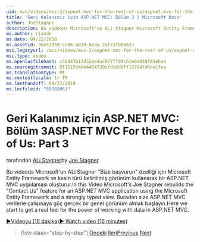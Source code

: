 ```yaml
---
uid: mvc/videos/mvc-2/aspnet-mvc-for-the-rest-of-us/aspnet-mvc-for-the-rest-of-us-part-3
title: 'Geri Kalanımız için ASP.NET MVC: Bölüm 3 | Microsoft Docs'
author: JoeStagner
description: Bu videoda Microsoft'un ALi Stagner Microsoft Entity Framework ve kesin ty kullanarak bir ASP.NET MVC uygulaması için 'Bize' özelliği oluşturur...
ms.author: riande
ms.date: 04/22/2010
ms.assetid: 36e519b9-c786-4819-beda-2af72f088623
msc.legacyurl: /mvc/videos/mvc-2/aspnet-mvc-for-the-rest-of-us/aspnet-mvc-for-the-rest-of-us-part-3
msc.type: video
ms.openlocfilehash: c3bd47b13d32ee4ac977ff99cb1e0a038f81ebaa
ms.sourcegitcommit: 0f1119340e4464720cfd16d0ff15764746ea1fea
ms.translationtype: MT
ms.contentlocale: tr-TR
ms.lasthandoff: 04/17/2019
ms.locfileid: "59383063"
---
```

# <a name="aspnet-mvc-for-the-rest-of-us-part-3"></a><span data-ttu-id="b5457-103">Geri Kalanımız için ASP.NET MVC: Bölüm 3</span><span class="sxs-lookup"><span data-stu-id="b5457-103">ASP.NET MVC For the Rest of Us: Part 3</span></span>

<span data-ttu-id="b5457-104">tarafından [ALi Stagner](https://github.com/JoeStagner)</span><span class="sxs-lookup"><span data-stu-id="b5457-104">by [Joe Stagner](https://github.com/JoeStagner)</span></span>

<span data-ttu-id="b5457-105">Bu videoda Microsoft'un ALi Stagner "Bize başvurun" özelliği için Microsoft Entity Framework ve kesin türü belirtilmiş görünüm kullanarak bir ASP.NET MVC uygulaması oluşturur.</span><span class="sxs-lookup"><span data-stu-id="b5457-105">In this Video Microsoft's Joe Stagner rebuilds the "Contact Us" feature for an ASP.NET MVC application using the Microsoft Entity Framework and a strongly typed view.</span></span> <span data-ttu-id="b5457-106">Buradan size ASP.NET MVC verilerle çalışmaya güç gerçek bir genel görünüm almak başlayın.</span><span class="sxs-lookup"><span data-stu-id="b5457-106">Here we start to get a real feel for the power of working with data in ASP.NET MVC.</span></span>

[<span data-ttu-id="b5457-107">&#9654;Videoyu (16 dakika)</span><span class="sxs-lookup"><span data-stu-id="b5457-107">&#9654; Watch video (16 minutes)</span></span>](https://channel9.msdn.com/Blogs/ASP-NET-Site-Videos/aspnet-mvc-for-the-rest-of-us-part-3)

> [!div class="step-by-step"]
> <span data-ttu-id="b5457-108">[Önceki](aspnet-mvc-for-the-rest-of-us-part-2.md)
> [İleri](aspnet-mvc-for-the-rest-of-us-part-4.md)</span><span class="sxs-lookup"><span data-stu-id="b5457-108">[Previous](aspnet-mvc-for-the-rest-of-us-part-2.md)
[Next](aspnet-mvc-for-the-rest-of-us-part-4.md)</span></span>
